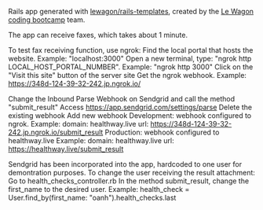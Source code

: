 Rails app generated with [lewagon/rails-templates](https://github.com/lewagon/rails-templates), created by the [Le Wagon coding bootcamp](https://www.lewagon.com) team.

The app can receive faxes, which takes about 1 minute.

To test fax receiving function, use ngrok:
  Find the local portal that hosts the website. Example: "localhost:3000"
  Open a new terminal, type: "ngrok http LOCAL_HOST_PORTAL_NUMBER". Example: "ngrok http 3000"
  Click on the "Visit this site" button of the server site
  Get the ngrok webhook. Example: https://348d-124-39-32-242.jp.ngrok.io/

Change the Inbound Parse Webhook on Sendgrid and call the method "submit_result"
  Access https://app.sendgrid.com/settings/parse
  Delete the existing webhook
  Add new webhook
    Development: webhook configured to ngrok.
      Example:
        domain: healthway.live
        url: https://348d-124-39-32-242.jp.ngrok.io/submit_result
    Production: webhook configured to healthway.live
      Example:
        domain: healthway.live
        url: https://healthway.live/submit_result

Sendgrid has been incorporated into the app, hardcoded to one user for demontration purposes.
To change the user receiving the result attachment:
  Go to health_checks_controller.rb
  In the method submit_result, change the first_name to the desired user.
    Example: health_check = User.find_by(first_name: "oanh").health_checks.last
